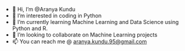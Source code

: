 - 👋 Hi, I’m @Aranya Kundu
- 👀 I’m interested in coding in Python
- 🌱 I’m currently learning Machine Learning and Data Science using Python and R.
- 💞️ I’m looking to collaborate on Machine Learning projects
- 📫 You can reach me @ aranya.kundu.95@gmail.com 

<!---
KunAran/KunAran is a ✨ special ✨ repository because its `README.md` (this file) appears on your GitHub profile.
You can click the Preview link to take a look at your changes.
--->
